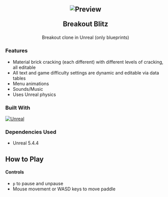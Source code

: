 <div style="text-align: center;">

<h2 align="center">

![Preview](Animation.gif)

Breakout Blitz
</h2>

  <p style="text-align: center;">
   Breakout clone in Unreal (only blueprints)
  </p>
</div>

### Features
* Material brick cracking (each different) with different levels of cracking, all editable
* All text and game difficulty settings are dynamic and editable via data tables
* Menu animations
* Sounds/Music
* Uses Unreal physics

### Built With
[![Unreal]][Unreal-url]

### Dependencies Used
* Unreal 5.4.4

## How to Play

#### Controls
* `p` to pause and unpause
* Mouse movement or WASD keys to move paddle
  
[Unreal]: https://img.shields.io/badge/Unreal%20Engine-%23313131.svg?logo=unrealengine&logoColor=white
[Unreal-url]: https://www.unrealengine.com/

